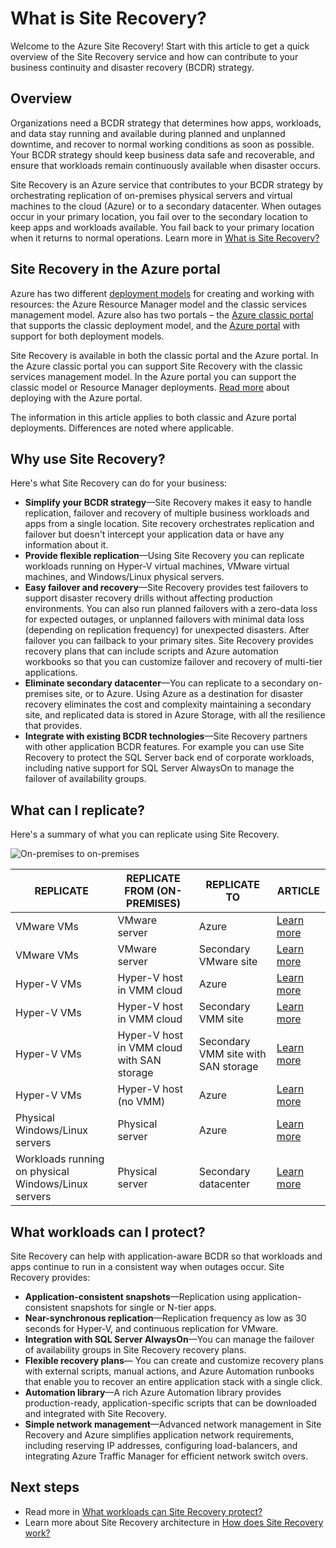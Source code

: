 <properties
	pageTitle="What is Site Recovery? | Microsoft Azure" 
	description="Provides an overview of the Azure Site Recovery service and explains how the service can be deployed." 
	services="site-recovery" 
	documentationCenter="" 
	authors="rayne-wiselman" 
	manager="jwhit" 
	editor=""/>

<tags 
	ms.service="site-recovery" 
	ms.devlang="na"
	ms.topic="get-started-article"
	ms.tgt_pltfrm="na"
	ms.workload="storage-backup-recovery" 
	ms.date="09/29/2016" 
	ms.author="raynew"/>

#  What is Site Recovery?

Welcome to the Azure Site Recovery! Start with this article to get a quick overview of the Site Recovery service and how can contribute to your business continuity and disaster recovery (BCDR) strategy.

## Overview

Organizations need a BCDR strategy that determines how apps, workloads, and data stay running and available during planned and unplanned downtime, and recover to normal working conditions as soon as possible. Your BCDR strategy should keep business data safe and recoverable, and ensure that workloads remain continuously available when disaster occurs. 

Site Recovery is an Azure service that contributes to your BCDR strategy by orchestrating replication of on-premises physical servers and virtual machines to the cloud (Azure) or to a secondary datacenter. When outages occur in your primary location, you fail over to the secondary location to keep apps and workloads available. You fail back to your primary location when it returns to normal operations. Learn more in [What is Site Recovery?](site-recovery-overview.md)

## Site Recovery in the Azure portal

Azure has two different [deployment models](../resource-manager-deployment-model.md) for creating and working with resources: the Azure Resource Manager model and the classic services management model. Azure also has two portals – the [Azure classic portal](https://manage.windowsazure.com/) that supports the classic deployment model, and the [Azure portal](https://portal.azure.com) with support for both deployment models.

Site Recovery is available in both the classic portal and the Azure portal. In the Azure classic portal you can support Site Recovery with the classic services management model. In the Azure portal you can support the classic model or Resource Manager deployments. [Read more](site-recovery-overview.md#site-recovery-in-the-azure-portal) about deploying with the Azure portal.

The information in this article applies to both classic and Azure portal deployments. Differences are noted where applicable.


## Why use Site Recovery? 

Here's what Site Recovery can do for your business:

- **Simplify your BCDR strategy**—Site Recovery makes it easy to handle replication, failover and recovery of multiple business workloads and apps from a single location. Site recovery orchestrates replication and failover but doesn't intercept your application data or have any information about it.
- **Provide flexible replication**—Using Site Recovery you can replicate workloads running on Hyper-V virtual machines, VMware virtual machines, and Windows/Linux physical servers. 
- **Easy failover and recovery**—Site Recovery provides test failovers to support disaster recovery drills without affecting production environments. You can also run planned failovers with a zero-data loss for expected outages, or unplanned failovers with minimal data loss (depending on replication frequency) for unexpected disasters. After failover you can failback to your primary sites. Site Recovery provides recovery plans that can include scripts and Azure automation workbooks so that you can customize failover and recovery of multi-tier applications. 
- **Eliminate secondary datacenter**—You can replicate to a secondary on-premises site, or to Azure. Using Azure as a destination for disaster recovery eliminates the cost and complexity maintaining a secondary site, and replicated data is stored in Azure Storage, with all the resilience that provides.
- **Integrate with existing BCDR technologies**—Site Recovery partners with other application BCDR features. For example you can use Site Recovery to protect the SQL Server back end of corporate workloads, including native support for SQL Server AlwaysOn to manage the failover of availability groups. 

## What can I replicate?

Here's a summary of what you can replicate using Site Recovery.

![On-premises to on-premises](./media/site-recovery-overview/asr-overview-graphic.png)

**REPLICATE** | **REPLICATE FROM (ON-PREMISES)** | **REPLICATE TO** | **ARTICLE**
---|---|---|---
VMware VMs | VMware server | Azure | [Learn more](site-recovery-vmware-to-azure-classic.md)
VMware VMs | VMware server | Secondary VMware site | [Learn more](site-recovery-vmware-to-vmware.md) 
Hyper-V VMs | Hyper-V host in VMM cloud | Azure | [Learn more](site-recovery-vmm-to-azure.md) 
Hyper-V VMs | Hyper-V host in VMM cloud | Secondary VMM site | [Learn more](site-recovery-vmm-to-vmm.md)
Hyper-V VMs | Hyper-V host in VMM cloud with SAN storage| Secondary VMM site with SAN storage | [Learn more](site-recovery-vmm-san.md)
Hyper-V VMs | Hyper-V host (no VMM) | Azure | [Learn more](site-recovery-hyper-v-site-to-azure.md)
Physical Windows/Linux servers | Physical server | Azure | [Learn more](site-recovery-vmware-to-azure-classic.md)
Workloads running on physical Windows/Linux servers | Physical server | Secondary datacenter | [Learn more](site-recovery-vmware-to-vmware.md) 


## What workloads can I protect?

Site Recovery can help with application-aware BCDR so that workloads and apps continue to run in a consistent way when outages occur. Site Recovery provides: 

- **Application-consistent snapshots**—Replication using application-consistent snapshots for single or N-tier apps.
- **Near-synchronous replication**—Replication frequency as low as 30 seconds for Hyper-V, and continuous replication for VMware.
- **Integration with SQL Server AlwaysOn**—You can manage the failover of availability groups in Site Recovery recovery plans. 
- **Flexible recovery plans**— You can create and customize recovery plans with external scripts, manual actions, and Azure Automation runbooks that enable you to recover an entire application stack with a single click.
- **Automation library**—A rich Azure Automation library provides production-ready, application-specific scripts that can be downloaded and integrated with Site Recovery.
- **Simple network management**—Advanced network management in Site Recovery and Azure simplifies application network requirements, including reserving IP addresses, configuring load-balancers, and integrating Azure Traffic Manager for efficient network switch overs.


## Next steps

- Read more in [What workloads can Site Recovery protect?](site-recovery-workload.md)
- Learn more about Site Recovery architecture in [How does Site Recovery work?](site-recovery-components.md)
 
